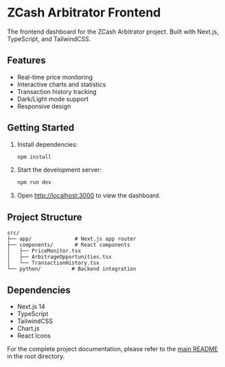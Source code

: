 # ZCash Arbitrator Frontend

The frontend dashboard for the ZCash Arbitrator project. Built with Next.js, TypeScript, and TailwindCSS.

## Features

- Real-time price monitoring
- Interactive charts and statistics
- Transaction history tracking
- Dark/Light mode support
- Responsive design

## Getting Started

1. Install dependencies:

   ```bash
   npm install
   ```

2. Start the development server:

   ```bash
   npm run dev
   ```

3. Open [http://localhost:3000](http://localhost:3000) to view the dashboard.

## Project Structure

```
src/
├── app/              # Next.js app router
├── components/       # React components
│   ├── PriceMonitor.tsx
│   ├── ArbitrageOpportunities.tsx
│   └── TransactionHistory.tsx
└── python/          # Backend integration
```

## Dependencies

- Next.js 14
- TypeScript
- TailwindCSS
- Chart.js
- React Icons

For the complete project documentation, please refer to the [main README](../README.md) in the root directory.
